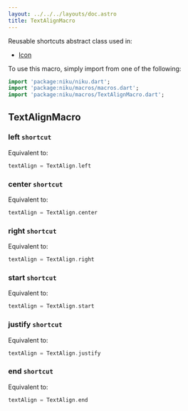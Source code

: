```yaml
---
layout: ../../../layouts/doc.astro
title: TextAlignMacro
---
```

Reusable shortcuts abstract class used in:
- [Icon](/docs/widgets/icon)


To use this macro, simply import from one of the following:
```dart
import 'package:niku/niku.dart';
import 'package:niku/macros/macros.dart';
import 'package:niku/macros/TextAlignMacro.dart';
```
## TextAlignMacro

### left `shortcut`

Equivalent to:
```dart
textAlign = TextAlign.left
```

### center `shortcut`

Equivalent to:
```dart
textAlign = TextAlign.center
```

### right `shortcut`

Equivalent to:
```dart
textAlign = TextAlign.right
```

### start `shortcut`

Equivalent to:
```dart
textAlign = TextAlign.start
```

### justify `shortcut`

Equivalent to:
```dart
textAlign = TextAlign.justify
```

### end `shortcut`

Equivalent to:
```dart
textAlign = TextAlign.end
```

